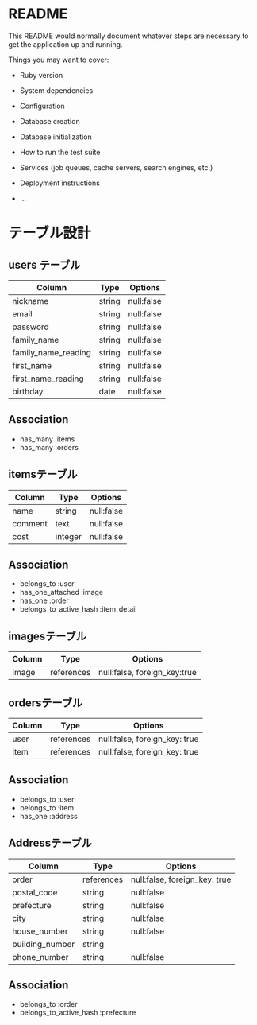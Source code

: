 # README

This README would normally document whatever steps are necessary to get the
application up and running.

Things you may want to cover:

* Ruby version

* System dependencies

* Configuration

* Database creation

* Database initialization

* How to run the test suite

* Services (job queues, cache servers, search engines, etc.)

* Deployment instructions

* ...


# テーブル設計

## users テーブル

| Column              | Type   | Options    |
| ------------------- | ------ | ---------- |
| nickname            | string | null:false |
| email               | string | null:false |
| password            | string | null:false |
| family_name         | string | null:false |
| family_name_reading | string | null:false |
| first_name          | string | null:false |
| first_name_reading  | string | null:false |
| birthday            | date   | null:false |

## Association

- has_many :items
- has_many :orders

## itemsテーブル

| Column            | Type     | Options    |
| ----------------- | -------- | ---------- |
| name              | string   | null:false |
| comment           | text     | null:false |
| cost              | integer  | null:false |

## Association

- belongs_to :user
- has_one_attached :image
- has_one :order
- belongs_to_active_hash :item_detail

## imagesテーブル
| Column | Type       | Options                      |
| ------ | ---------- | ---------------------------- |
| image  | references | null:false, foreign_key:true |



## ordersテーブル

| Column | Type       | Options                       |
| ------ | ---------- | ----------------------------- |
| user   | references | null:false, foreign_key: true |
| item   | references | null:false, foreign_key: true |

## Association

- belongs_to :user
- belongs_to :item
- has_one :address

## Addressテーブル

| Column          | Type       | Options                       |
| --------------- | ---------- | ----------------------------- |
| order           | references | null:false, foreign_key: true |
| postal_code     | string     | null:false                    |
| prefecture      | string     | null:false                    |
| city            | string     | null:false                    |
| house_number    | string     | null:false                    |
| building_number | string     |                               |
| phone_number    | string     | null:false                    |

## Association

- belongs_to :order
- belongs_to_active_hash :prefecture
<!--prefectureカラムはbelongs_to_active_hashで繋げているが、prefectureカラムが必要？
その場合、referencesは必要ないのでtypeと外部キーの記載はどうなる？-->